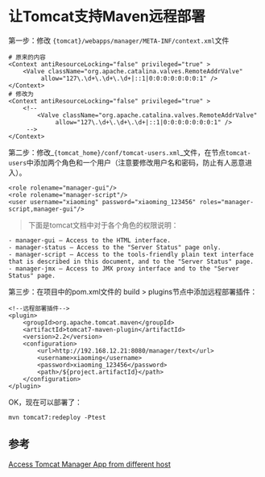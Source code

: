# 让Tomcat支持Maven远程部署

第一步：修改 `{tomcat}/webapps/manager/META-INF/context.xml`文件

```text
# 原来的内容
<Context antiResourceLocking="false" privileged="true" >
    <Valve className="org.apache.catalina.valves.RemoteAddrValve"
         allow="127\.\d+\.\d+\.\d+|::1|0:0:0:0:0:0:0:1" />
</Context>
# 修改为
<Context antiResourceLocking="false" privileged="true" >
    <!--
        <Valve className="org.apache.catalina.valves.RemoteAddrValve"
             allow="127\.\d+\.\d+\.\d+|::1|0:0:0:0:0:0:0:1" />
     -->   
</Context>
```

第二步：修改_`{tomcat_home}/conf/tomcat-users.xml`_文件，在节点`tomcat-users`中添加两个角色和一个用户（注意要修改用户名和密码，防止有人恶意进入）。

```text
<role rolename="manager-gui"/>
<role rolename="manager-script"/>
<user username="xiaoming" password="xiaoming_123456" roles="manager-script,manager-gui"/>
```

> 下面是tomcat文档中对于各个角色的权限说明：

```text
- manager-gui — Access to the HTML interface.
- manager-status — Access to the "Server Status" page only.
- manager-script — Access to the tools-friendly plain text interface that is described in this document, and to the "Server Status" page.
- manager-jmx — Access to JMX proxy interface and to the "Server Status" page.
```

 第三步：在项目中的pom.xml文件的 build &gt; plugins节点中添加远程部署插件：

```markup
<!--远程部署插件-->
<plugin>
    <groupId>org.apache.tomcat.maven</groupId>
    <artifactId>tomcat7-maven-plugin</artifactId>
    <version>2.2</version>
    <configuration>
        <url>http://192.168.12.21:8080/manager/text</url>
        <username>xiaoming</username>
        <password>xiaoming_123456</password>
        <path>/${project.artifactId}</path>
    </configuration>
</plugin>
```

OK，现在可以部署了：

```text
mvn tomcat7:redeploy -Ptest
```

## 参考

[Access Tomcat Manager App from different host](https://stackoverflow.com/questions/36703856/access-tomcat-manager-app-from-different-host)

